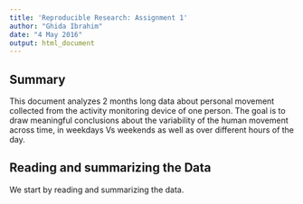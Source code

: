 ```yaml
---
title: 'Reproducible Research: Assignment 1'
author: "Ghida Ibrahim"
date: "4 May 2016"
output: html_document
---
```

## Summary

This document analyzes 2 months long data about personal movement collected from the activity monitoring device of one person. The goal is to draw meaningful conclusions about the variability of the human movement across time, in weekdays Vs weekends as well as over different hours of the day. 

##  Reading and summarizing the Data

We start by reading and summarizing the data.












